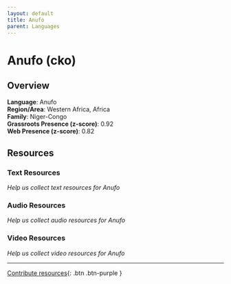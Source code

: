 ```yaml
---
layout: default
title: Anufo
parent: Languages
---
```


# Anufo (cko)

## Overview

**Language**: Anufo  
**Region/Area**: Western Africa, Africa  
**Family**: Niger-Congo  
**Grassroots Presence (z-score)**: 0.92  
**Web Presence (z-score)**: 0.82  

## Resources

### Text Resources
*Help us collect text resources for Anufo*

### Audio Resources
*Help us collect audio resources for Anufo*

### Video Resources
*Help us collect video resources for Anufo*

---

[Contribute resources](https://forms.office.com/e/1SfLJx3u1r){: .btn .btn-purple }
